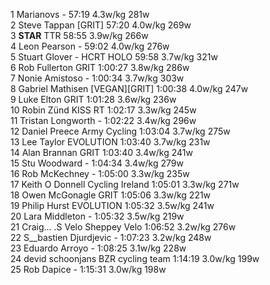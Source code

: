   1  Marianovs  -  57:19      4.3w/kg        281w            
  2  Steve Tappan  [GRIT]  57:20      4.0w/kg        269w            
  3  __STAR__  TTR  58:55      3.9w/kg        266w            
  4  Leon Pearson  -  59:02      4.0w/kg        276w            
  5  Stuart Glover - HCRT  HOLO  59:58      3.7w/kg        321w            
  6  Rob Fullerton  GRIT  1:00:27      3.8w/kg        286w            
  7  Nonie Amistoso  -  1:00:34      3.7w/kg        303w            
  8  Gabriel Mathisen  [VEGAN][GRIT]  1:00:38      4.0w/kg        247w            
  9  Luke Elton  GRIT  1:01:28      3.6w/kg        236w            
 10  Robin Zünd  KISS RT  1:02:17      3.3w/kg        245w            
 11  Tristan Longworth  -  1:02:22      3.4w/kg        296w            
 12  Daniel Preece  Army Cycling  1:03:04      3.7w/kg        275w            
 13  Lee Taylor  EVOLUTION  1:03:40      3.7w/kg        231w            
 14  Alan Brannan  GRIT  1:03:40      3.4w/kg        241w            
 15  Stu Woodward  -  1:04:34      3.4w/kg        279w            
 16  Rob McKechney  -  1:05:00      3.3w/kg        235w            
 17  Keith O Donnell  Cycling Ireland  1:05:01      3.3w/kg        271w    
 18  Owen McGonagle  GRIT  1:05:06      3.3w/kg        221w            
 19  Philip Hurst  EVOLUTION  1:05:32      3.5w/kg        241w            
 20  Lara Middleton  -  1:05:32      3.5w/kg        219w            
 21  Craig... .S Velo  Sheppey Velo  1:06:52      3.2w/kg        276w            
 22  S__bastien Djurdjevic  -  1:07:23      3.2w/kg        248w            
 23  Eduardo Arroyo  -  1:08:25      3.1w/kg        228w            
 24  devid schoonjans  BZR cycling team  1:14:19      3.0w/kg        199w            
 25  Rob Dapice  -  1:15:31      3.0w/kg        198w            
